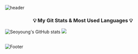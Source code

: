 ![header](https://capsule-render.vercel.app/api?type=waving&height=200&text=Allie's%20Github!&color=0:c2e59c,100:64b3f4)



<h3 align="center">💡 My Git Stats  &  Most Used Languages 💡</h3>


![Seoyoung's GitHub stats](https://github-readme-stats.vercel.app/api?username=seoyoung22&hide=issues,stars&show_icons=true)
<img src="https://github-readme-stats.vercel.app/api/top-langs/?username=seoyoung22&layout=compact"><br><br>




![Footer](https://capsule-render.vercel.app/api?type=waving&height=200&color=0:c2e59c,100:64b3f4&section=footer)
